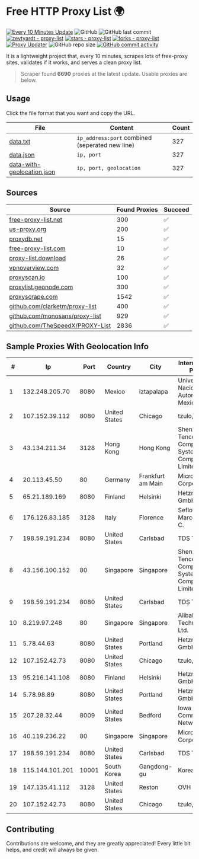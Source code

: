 
# Free HTTP Proxy List 🌍

[![Every 10 Minutes Update](https://github.com/mertguvencli/http-proxy-list/actions/workflows/main.yml/badge.svg?branch=main)](https://github.com/mertguvencli/http-proxy-list/actions/workflows/main.yml)
![GitHub](https://img.shields.io/github/license/mertguvencli/http-proxy-list)
![GitHub last commit](https://img.shields.io/github/last-commit/mertguvencli/http-proxy-list)
[![zevtyardt - proxy-list](https://img.shields.io/static/v1?label=zevtyardt&message=proxy-list&color=blue&logo=github)](https://github.com/zevtyardt/proxy-list "Go to GitHub repo")
[![stars - proxy-list](https://img.shields.io/github/stars/zevtyardt/proxy-list?style=social)](https://github.com/zevtyardt/proxy-list)
[![forks - proxy-list](https://img.shields.io/github/forks/zevtyardt/proxy-list?style=social)](https://github.com/zevtyardt/proxy-list)
[![Proxy Updater](https://github.com/zevtyardt/proxy-list/workflows/Proxy%20Updater/badge.svg)](https://github.com/zevtyardt/proxy-list/actions?query=workflow:"Proxy+Updater")
![GitHub repo size](https://img.shields.io/github/repo-size/zevtyardt/proxy-list)
[![GitHub commit activity](https://img.shields.io/github/commit-activity/m/zevtyardt/proxy-list?logo=commits)](https://github.com/zevtyardt/proxy-list/commits/main)

It is a lightweight project that, every 10 minutes, scrapes lots of free-proxy sites, validates if it works, and serves a clean proxy list.

> Scraper found **6690** proxies at the latest update. Usable proxies are below.

## Usage

Click the file format that you want and copy the URL.

|File|Content|Count|
|----|-------|-----|
|[data.txt](https://raw.githubusercontent.com/mertguvencli/http-proxy-list/main/proxy-list/data.txt)|`ip_address:port` combined (seperated new line)|327|
|[data.json](https://raw.githubusercontent.com/mertguvencli/http-proxy-list/main/proxy-list/data.json)|`ip, port`|327|
|[data-with-geolocation.json](https://raw.githubusercontent.com/mertguvencli/http-proxy-list/main/proxy-list/data-with-geolocation.json)|`ip, port, geolocation`|327|

## Sources

|Source|Found Proxies|Succeed|
|------|-------------|-------|
|[free-proxy-list.net](https://free-proxy-list.net)|300|✅|
|[us-proxy.org](https://www.us-proxy.org)|200|✅|
|[proxydb.net](http://proxydb.net)|15|✅|
|[free-proxy-list.com](https://free-proxy-list.com/?page=&port=&type%5B%5D=http&type%5B%5D=https&up_time=0&search=Search)|10|✅|
|[proxy-list.download](https://www.proxy-list.download/HTTP)|26|✅|
|[vpnoverview.com](https://vpnoverview.com/privacy/anonymous-browsing/free-proxy-servers)|32|✅|
|[proxyscan.io](https://www.proxyscan.io)|100|✅|
|[proxylist.geonode.com](https://proxylist.geonode.com/api/proxy-list?limit=300&page=1&sort_by=lastChecked&sort_type=desc&protocols=http,https)|300|✅|
|[proxyscrape.com](https://api.proxyscrape.com/v2/?request=displayproxies&protocol=http&timeout=10000&country=all&ssl=all&anonymity=all)|1542|✅|
|[github.com/clarketm/proxy-list](https://raw.githubusercontent.com/clarketm/proxy-list/master/proxy-list-raw.txt)|400|✅|
|[github.com/monosans/proxy-list](https://raw.githubusercontent.com/monosans/proxy-list/main/proxies/http.txt)|929|✅|
|[github.com/TheSpeedX/PROXY-List](https://raw.githubusercontent.com/TheSpeedX/PROXY-List/master/http.txt)|2836|✅|


## Sample Proxies With Geolocation Info

|#|Ip|Port|Country|City|Internet Service Provider|
|-|--|----|-------|----|-------------------------|
|1|132.248.205.70|8080|Mexico|Iztapalapa|Universidad Nacional Autonoma de Mexico|
|2|107.152.39.112|8080|United States|Chicago|tzulo, inc.|
|3|43.134.211.34|3128|Hong Kong|Hong Kong|Shenzhen Tencent Computer Systems Company Limited|
|4|20.113.45.50|80|Germany|Frankfurt am Main|Microsoft Corporation|
|5|65.21.189.169|8080|Finland|Helsinki|Hetzner Online GmbH|
|6|176.126.83.185|3128|Italy|Florence|Seflow S.N.C. Di Marco Brame' & C.|
|7|198.59.191.234|8080|United States|Carlsbad|TDS TELECOM|
|8|43.156.100.152|80|Singapore|Singapore|Shenzhen Tencent Computer Systems Company Limited|
|9|198.59.191.234|8080|United States|Carlsbad|TDS TELECOM|
|10|8.219.97.248|80|Singapore|Singapore|Alibaba (US) Technology Co., Ltd.|
|11|5.78.44.63|8080|United States|Portland|Hetzner Online GmbH|
|12|107.152.42.73|8080|United States|Chicago|tzulo, inc.|
|13|95.216.141.108|8080|Finland|Helsinki|Hetzner Online GmbH|
|14|5.78.98.89|8080|United States|Portland|Hetzner Online GmbH|
|15|207.28.32.44|8009|United States|Bedford|Iowa Communications Network|
|16|40.119.236.22|80|Singapore|Singapore|Microsoft Corporation|
|17|198.59.191.234|8080|United States|Carlsbad|TDS TELECOM|
|18|115.144.101.201|10001|South Korea|Gangdong-gu|Korea Telecom|
|19|147.135.41.112|3128|United States|Reston|OVH US LLC|
|20|107.152.42.73|8080|United States|Chicago|tzulo, inc.|



## Contributing

Contributions are welcome, and they are greatly appreciated! Every
little bit helps, and credit will always be given.

